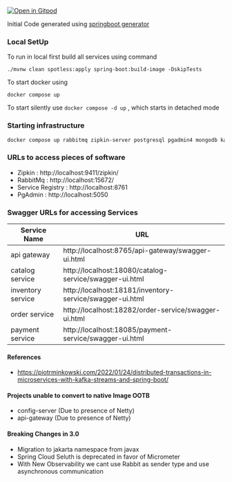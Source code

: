 [![Open in Gitpod](https://gitpod.io/button/open-in-gitpod.svg)](https://gitpod.io/#https://github.com/rajadilipkolli/spring-boot-microservices-series-v2)

Initial Code generated using [springboot generator](https://github.com/sivaprasadreddy/generator-springboot)

### Local SetUp

To run in local first build all services using command 

```shell
./mvnw clean spotless:apply spring-boot:build-image -DskipTests
```

To start docker using 

```shell
docker compose up
```

To start silently use `docker compose -d up` , which starts in detached mode

### Starting infrastructure 

```bash
docker compose up rabbitmq zipkin-server postgresql pgadmin4 mongodb kafka config-server naming-server
```

### URLs to access pieces of software
 - Zipkin : http://localhost:9411/zipkin/
 - RabbitMq : http://localhost:15672/
 - Service Registry : http://localhost:8761
 - PgAdmin : http://localhost:5050

### Swagger URLs for accessing Services

| **Service Name**  | **URL**                                                  |
|-------------------|----------------------------------------------------------|
| api gateway       | http://localhost:8765/api-gateway/swagger-ui.html        |
| catalog service   | http://localhost:18080/catalog-service/swagger-ui.html   |
| inventory service | http://localhost:18181/inventory-service/swagger-ui.html |
| order service     | http://localhost:18282/order-service/swagger-ui.html     |
| payment service   | http://localhost:18085/payment-service/swagger-ui.html   |


#### References
  - https://piotrminkowski.com/2022/01/24/distributed-transactions-in-microservices-with-kafka-streams-and-spring-boot/
  
#### Projects unable to convert to native Image OOTB
 - config-server (Due to presence of Netty)
 - api-gateway (Due to presence of Netty)

#### Breaking Changes in 3.0
 - Migration to jakarta namespace from javax
 - Spring Cloud Seluth is deprecated in favor of Micrometer
 - With New Observability we cant use Rabbit as sender type and use asynchronous communication
